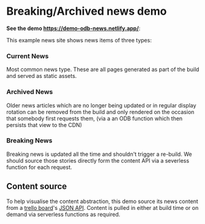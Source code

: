 # Breaking/Archived news demo

**See the demo https://demo-odb-news.netlify.app/**:


This example news site shows news items of three types:

### Current News
Most common news type. These are all pages generated as part of the build and served as static assets.

### Archived News
Older news articles which are no longer being updated or in regular display rotation can be removed from the build and only rendered on the occasion that somebody first requests them, (via a an ODB function which then persists that view to the CDN)

### Breaking News
Breaking news is updated all the time and shouldn't trigger a re-build. We should source those stories directly form the content API via a severless function for each request.

## Content source
To help visualise the content abstraction, this demo source its news content from a [trello board](https://trello.com/b/u3QFpXib/news-demo)'s [JSON API](https://trello.com/b/u3QFpXib/news-demo.json). Content is pulled in either at build time or on demand via serverless functions as required.
